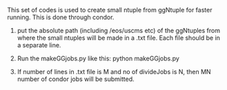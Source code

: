 This set of codes is used to create small ntuple from ggNtuple for faster running. This is done through condor.

1. put the absolute path (including /eos/uscms etc) of the ggNtuples from where the small ntuples will be made in a .txt file.
Each file should be in a separate line.
2. Run the makeGGjobs.py like this:
python makeGGjobs.py <no of divideJobs> <textfile containing list of files>

3. If number of lines in .txt file is M and no of divideJobs is N, then MN number of condor jobs will be submitted.

